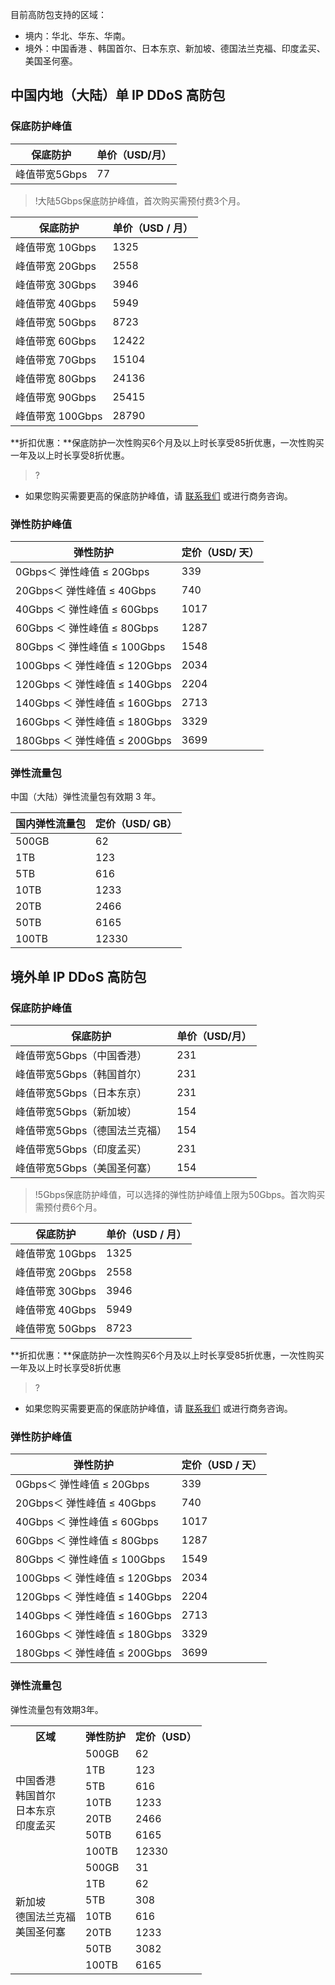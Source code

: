 目前高防包支持的区域：
- 境内：华北、华东、华南。
- 境外：中国香港 、韩国首尔、日本东京、新加坡、德国法兰克福、印度孟买、美国圣何塞。

##  **中国内地（大陆）单 IP DDoS 高防包**
###  保底防护峰值
|保底防护|单价（USD/月）|
|-|-|
|峰值带宽5Gbps|77|
>!大陆5Gbps保底防护峰值，首次购买需预付费3个月。

|保底防护|单价（USD / 月）|
|-|-|
|峰值带宽 10Gbps|1325|
|峰值带宽 20Gbps|2558|
|峰值带宽 30Gbps|3946|
|峰值带宽 40Gbps|5949|
|峰值带宽 50Gbps|8723|
|峰值带宽 60Gbps|12422|
|峰值带宽 70Gbps|15104|
|峰值带宽 80Gbps|24136|
|峰值带宽 90Gbps|25415|
|峰值带宽 100Gbps|28790|

**折扣优惠：**保底防护一次性购买6个月及以上时长享受85折优惠，一次性购买一年及以上时长享受8折优惠。
>?
- 如果您购买需要更高的保底防护峰值，请 [联系我们](https://cloud.tencent.com/about/connect) 或进行商务咨询。

### 弹性防护峰值
| 弹性防护 | 定价（USD/ 天）|
|---------|---------|
| 0Gbps＜ 弹性峰值 ≤  20Gbps | 339|
| 20Gbps＜ 弹性峰值 ≤  40Gbps | 740 | 
| 40Gbps ＜ 弹性峰值 ≤  60Gbps |1017 | 
| 60Gbps ＜ 弹性峰值 ≤  80Gbps |1287| 
| 80Gbps ＜ 弹性峰值 ≤  100Gbps |1548| 
| 100Gbps ＜ 弹性峰值 ≤ 120Gbps |2034 | 
| 120Gbps ＜ 弹性峰值 ≤  140Gbps |2204 |
|140Gbps ＜ 弹性峰值 ≤  160Gbps| 2713|
| 160Gbps ＜ 弹性峰值 ≤ 180Gbps | 3329 |
| 180Gbps ＜ 弹性峰值 ≤ 200Gbps| 3699| 

### 弹性流量包
中国（大陆）弹性流量包有效期 3 年。

|国内弹性流量包|定价（USD/ GB）|
|--|-|
|500GB|62|
|1TB|123|
|5TB|616|
|10TB|1233|
|20TB|2466|
|50TB|6165|
|100TB|12330|

## **境外单 IP DDoS 高防包**
### 保底防护峰值

|保底防护|单价（USD/月）|
|-|-|
|峰值带宽5Gbps（中国香港）|231|
| 峰值带宽5Gbps（韩国首尔）|231|
|峰值带宽5Gbps（日本东京）|231|
|峰值带宽5Gbps（新加坡）|154|
|峰值带宽5Gbps（德国法兰克福）|154|
|峰值带宽5Gbps（印度孟买）|231|
|峰值带宽5Gbps（美国圣何塞）|154|

>!5Gbps保底防护峰值，可以选择的弹性防护峰值上限为50Gbps。首次购买需预付费6个月。

|保底防护|单价（USD / 月）|
|-|-|
|峰值带宽 10Gbps|1325|
|峰值带宽 20Gbps|2558|
|峰值带宽 30Gbps|3946|
|峰值带宽 40Gbps|5949|
|峰值带宽 50Gbps|8723|

**折扣优惠：**保底防护一次性购买6个月及以上时长享受85折优惠，一次性购买一年及以上时长享受8折优惠
>?
- 如果您购买需要更高的保底防护峰值，请 [联系我们](https://cloud.tencent.com/about/connect) 或进行商务咨询。


### 弹性防护峰值
| 弹性防护 | 定价（USD / 天）|
|---------|---------|
| 0Gbps＜ 弹性峰值 ≤  20Gbps | 339|
| 20Gbps＜ 弹性峰值 ≤  40Gbps | 740 | 
| 40Gbps ＜ 弹性峰值 ≤  60Gbps |1017 | 
| 60Gbps ＜ 弹性峰值 ≤  80Gbps |1287| 
| 80Gbps ＜ 弹性峰值 ≤  100Gbps |1549| 
| 100Gbps ＜ 弹性峰值 ≤ 120Gbps |2034 | 
| 120Gbps ＜ 弹性峰值 ≤  140Gbps |2204 |
| 140Gbps ＜ 弹性峰值 ≤  160Gbps |2713 |
| 160Gbps ＜ 弹性峰值 ≤ 180Gbps |3329 |
| 180Gbps ＜ 弹性峰值 ≤ 200Gbps|3699 | 


### 弹性流量包
弹性流量包有效期3年。
<table>
<tr>
<th>区域</th>
<th>弹性防护</th>
<th>定价（USD）</th>
</tr>

<tr>
<td rowspan="7">中国香港<br>韩国首尔<br>日本东京<br>印度孟买</td>

<td>500GB</td>
<td>62</td>
</tr>

<tr>
<td>1TB</td>
<td>123</td>
</tr>

<tr>
<td>5TB</td>
<td>616</td>
</tr>

<tr>
<td>10TB</td>
<td>1233</td>
</tr>

<tr>
<td>20TB</td>
<td>2466</td>
</tr>

<tr>
<td>50TB</td>
<td>6165</td>
</tr>

<tr>
<td>100TB</td>
<td>12330</td>
</tr>

<tr>
<td rowspan="7">新加坡<br>德国法兰克福<br>美国圣何塞</td>

<td>500GB</td>
<td>31</td>
</tr>

<tr>
<td>1TB</td>
<td>62</td>
</tr>

<tr>
<td>5TB</td>
<td>308</td>
</tr>

<tr>
<td>10TB</td>
<td>616</td>
</tr>

<tr>
<td>20TB</td>
<td>1233</td>
</tr>

<tr>
<td>50TB</td>
<td>3082</td>
</tr>

<tr>
<td>100TB</td>
<td>6165</td>
</tr>
</table>

